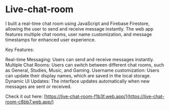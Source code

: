 # Live-chat-room

I built a real-time chat room using JavaScript and Firebase Firestore, allowing the user to send and receive message instantly. The web app features multiple chat rooms, user name customization, and message timestamps for enhanced user experience.

Key Features:

Real-time Messaging: Users can send and receive messages instantly.
Multiple Chat Rooms: Users can switch between different chat rooms, such as General, Studies, Music, and Gaming.
Username customization: Users can update their display names, which are saved in the local storage.
Dynamic UI Updates: The interface updates automatically when new messages are sent or received.

Check it out here: [https://live-chat-room-f1b3f.web.app/](https://live-chat-room-c8bb7.web.app/)
